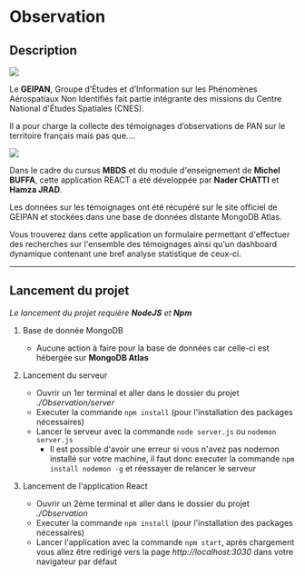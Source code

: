 # Observation
## Description
![](https://lh3.googleusercontent.com/eBEGw6seysuIue_-wdYJ8SpGb3H69AFK8ZnTtkTGc17ESdfyjFkO3g_PFVmDEG-13YrGPg=s170)

Le **GEIPAN**, Groupe d’Études et d’Information sur les Phénomènes Aérospatiaux Non Identifiés fait partie intégrante des missions du Centre National d'Études Spatiales (CNES).

Il a pour charge la collecte des témoignages d’observations de PAN sur le territoire français mais pas que....

![](https://scontent.fcdg1-1.fna.fbcdn.net/v/t1.0-9/50539509_1264729240356913_5469609442360164352_n.jpg?_nc_cat=106&_nc_sid=85a577&_nc_ohc=rEX6Qy253akAX_w1qML&_nc_ht=scontent.fcdg1-1.fna&oh=a0d1fd9df3bc0cbadc157f8597164a3e&oe=5EBC3414)

Dans le cadre du cursus **MBDS** et du module d'enseignement de **Michel BUFFA**, cette application REACT a été développée par **Nader CHATTI** et **Hamza JRAD**.

Les données sur les témoignages ont été récupéré sur le site officiel de GEIPAN et stockées dans une base de données distante MongoDB Atlas.

Vous trouverez dans cette application un formulaire permettant d'effectuer des recherches sur l'ensemble des témoignages ainsi qu'un dashboard dynamique contenant une bref analyse statistique de ceux-ci.

-------------------------------------------------------

## Lancement du projet
_Le lancement du projet requière **NodeJS** et **Npm**_

1. Base de donnée MongoDB
    - Aucune action à faire pour la base de données car celle-ci est hébergée sur **MongoDB Atlas**

2. Lancement du serveur
    - Ouvrir un 1er terminal et aller dans le dossier du projet _./Observation/server_
    - Executer la commande `npm install` (pour l'installation des packages nécessaires)
    - Lancer le serveur avec la commande `node server.js` ou `nodemon server.js` 
        - Il est possible d'avoir une erreur si vous n'avez pas nodemon installé sur votre machine, il faut donc executer la commande `npm install nodemon -g` et réessayer de relancer le serveur

3. Lancement de l'application React
    - Ouvrir un 2ème terminal et aller dans le dossier du projet _./Observation_
    - Executer la commande `npm install` (pour l'installation des packages nécessaires)
    - Lancer l'application avec la commande `npm start`, après chargement vous allez être redirigé vers la page _http://localhost:3030_ dans votre navigateur par défaut